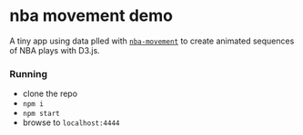 # nba movement demo

A tiny app using data plled with [`nba-movement`](https://github.com/nickb1080/nba-movement) to create animated sequences of NBA plays with D3.js. 

### Running
- clone the repo
- `npm i`
- `npm start`
- browse to `localhost:4444`